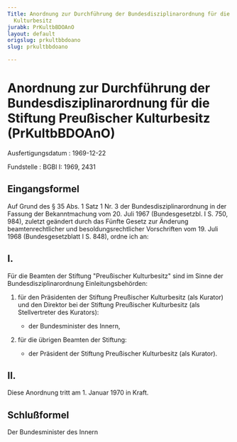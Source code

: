 ```yaml
---
Title: Anordnung zur Durchführung der Bundesdisziplinarordnung für die Stiftung Preußischer
  Kulturbesitz
jurabk: PrKultbBDOAnO
layout: default
origslug: prkultbbdoano
slug: prkultbbdoano

---
```


# Anordnung zur Durchführung der Bundesdisziplinarordnung für die Stiftung Preußischer Kulturbesitz (PrKultbBDOAnO)

Ausfertigungsdatum
:   1969-12-22

Fundstelle
:   BGBl I: 1969, 2431



## Eingangsformel

Auf Grund des § 35 Abs. 1 Satz 1 Nr. 3 der Bundesdisziplinarordnung in
der Fassung der Bekanntmachung vom 20. Juli 1967 (Bundesgesetzbl. I S.
750, 984),
zuletzt geändert durch das Fünfte Gesetz zur Änderung
beamtenrechtlicher und besoldungsrechtlicher Vorschriften vom 19. Juli
1968 (Bundesgesetzblatt I S. 848),              ordne ich an:


## I.

Für die Beamten der Stiftung "Preußischer Kulturbesitz" sind im Sinne
der Bundesdisziplinarordnung Einleitungsbehörden:

1.  für den Präsidenten der Stiftung Preußischer Kulturbesitz (als
    Kurator) und den Direktor bei der Stiftung Preußischer Kulturbesitz
    (als Stellvertreter des Kurators):

    *   der Bundesminister des Innern,





2.  für die übrigen Beamten der Stiftung:

    *   der Präsident der Stiftung Preußischer Kulturbesitz (als Kurator).








## II.

Diese Anordnung tritt am 1. Januar 1970 in Kraft.


## Schlußformel

Der Bundesminister des Innern

